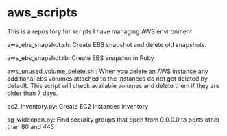 # aws_scripts

This is a repository for scripts I have managing AWS environment

aws_ebs_snapshot.sh: Create EBS snapshot and delete old snapshots.

aws_ebs_snapshot.rb: Create EBS snapshot in Ruby

aws_unused_volume_delete.sh : When you delete an AWS instance any additional ebs volumes
  attached to the instances do not get deleted by default. This script will check
  available volumes and delete them if they are older than 7 days.

ec2_inventory.py: Create EC2 instances inventory


sg_wideopen.py: Find security groups that open from 0.0.0.0 to ports other than 80 and 443
